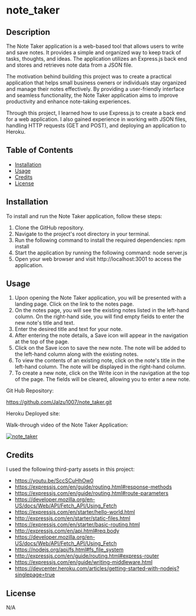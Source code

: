 # note_taker

## Description

The Note Taker application is a web-based tool that allows users to write and save notes. It provides a simple and organized way to keep track of tasks, thoughts, and ideas. The application utilizes an Express.js back end and stores and retrieves note data from a JSON file.

The motivation behind building this project was to create a practical application that helps small business owners or individuals stay organized and manage their notes effectively. By providing a user-friendly interface and seamless functionality, the Note Taker application aims to improve productivity and enhance note-taking experiences.

Through this project, I learned how to use Express.js to create a back end for a web application. I also gained experience in working with JSON files, handling HTTP requests (GET and POST), and deploying an application to Heroku.

## Table of Contents 

- [Installation](#installation)
- [Usage](#usage)
- [Credits](#credits)
- [License](#license)

## Installation

To install and run the Note Taker application, follow these steps:

1. Clone the GitHub repository.
2. Navigate to the project's root directory in your terminal.
3. Run the following command to install the required dependencies: npm install
4. Start the application by running the following command: node server.js
5. Open your web browser and visit http://localhost:3001 to access the application.

## Usage

1. Upon opening the Note Taker application, you will be presented with a landing page. Click on the link to the notes page.
2. On the notes page, you will see the existing notes listed in the left-hand column. On the right-hand side, you will find empty fields to enter the new note's title and text.
3. Enter the desired title and text for your note.
4. After entering the note details, a Save icon will appear in the navigation at the top of the page.
5. Click on the Save icon to save the new note. The note will be added to the left-hand column along with the existing notes.
6. To view the contents of an existing note, click on the note's title in the left-hand column. The note will be displayed in the right-hand column.
7. To create a new note, click on the Write icon in the navigation at the top of the page. The fields will be cleared, allowing you to enter a new note.

Git Hub Repository:

https://github.com/Jalzu1007/note_taker.git

Heroku Deployed site:


Walk-through video of the Note Taker Application:

[![note_taker](https://img.youtube.com/vi/O1uV7wjY8WI/0.jpg)](https://www.youtube.com/watch?v=O1uV7wjY8WI)

## Credits

I used the following third-party assets in this project:

- https://youtu.be/SccSCuHhOw0
- https://expressjs.com/en/guide/routing.html#response-methods
- https://expressjs.com/en/guide/routing.html#route-parameters
- https://developer.mozilla.org/en-US/docs/Web/API/Fetch_API/Using_Fetch
- https://expressjs.com/en/starter/hello-world.html
- http://expressjs.com/en/starter/static-files.html
- https://expressjs.com/en/starter/basic-routing.html
- http://expressjs.com/en/api.html#req.body
- https://developer.mozilla.org/en-US/docs/Web/API/Fetch_API/Using_Fetch
- https://nodejs.org/api/fs.html#fs_file_system
- http://expressjs.com/en/guide/routing.html#express-router
- https://expressjs.com/en/guide/writing-middleware.html
- https://devcenter.heroku.com/articles/getting-started-with-nodejs?singlepage=true

## License

N/A